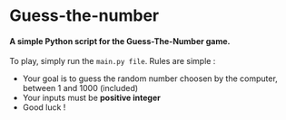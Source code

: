 # Guess-the-number
#### A simple Python script for the **Guess-The-Number** game.
To play, simply run the ```main.py file```.
Rules are simple :
* Your goal is to guess the random number choosen by the computer, between 1 and 1000 (included)
* Your inputs must be **positive integer**
* Good luck !
